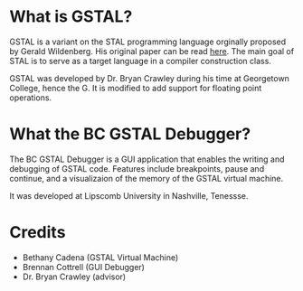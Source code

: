 # What is GSTAL? 

GSTAL is a variant on the STAL programming language orginally proposed by Gerald Wildenberg. His original paper can be read [here](https://dl.acm.org/doi/pdf/10.1145/122089.122092). The main goal of STAL is to serve as a target language in a compiler construction class.

GSTAL was developed by Dr. Bryan Crawley during his time at Georgetown College, hence the G. It is modified to add support for floating point operations.

# What the BC GSTAL Debugger? 

The BC GSTAL Debugger is a GUI application that enables the writing and debugging of GSTAL code. Features include breakpoints, pause and continue, and a visualizaion of the memory of the GSTAL virtual machine. 

It was developed at Lipscomb University in Nashville, Tenessse. 

# Credits 
- Bethany Cadena (GSTAL Virtual Machine)
- Brennan Cottrell (GUI Debugger)
- Dr. Bryan Crawley (advisor)